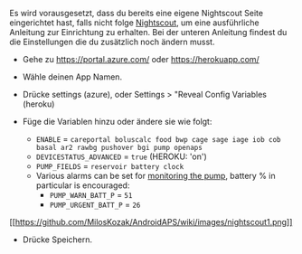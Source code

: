 Es wird vorausgesetzt, dass du bereits eine eigene Nightscout Seite eingerichtet hast, falls nicht folge [Nightscout](http://www.nightscout.info/wiki/welcome/set-up-nightscout-using-heroku), um eine ausführliche Anleitung zur Einrichtung zu erhalten. Bei der unteren Anleitung findest du die Einstellungen die du zusätzlich noch ändern musst.
* Gehe zu https://portal.azure.com/ oder https://herokuapp.com/

* Wähle deinen App Namen.

* Drücke settings (azure), oder Settings > "Reveal Config Variables (heroku)

* Füge die Variablen hinzu oder ändere sie wie folgt:
  * `ENABLE` = `careportal boluscalc food bwp cage sage iage iob cob basal ar2 rawbg pushover bgi pump openaps`
  * `DEVICESTATUS_ADVANCED` = `true` (HEROKU: 'on')
  * `PUMP_FIELDS` = `reservoir battery clock`
  * Various alarms can be set for [monitoring the pump](https://github.com/nightscout/cgm-remote-monitor#pump-pump-monitoring), battery % in particular is encouraged:
    * `PUMP_WARN_BATT_P` = `51`
    * `PUMP_URGENT_BATT_P` = `26`

[[https://github.com/MilosKozak/AndroidAPS/wiki/images/nightscout1.png]]

* Drücke Speichern.